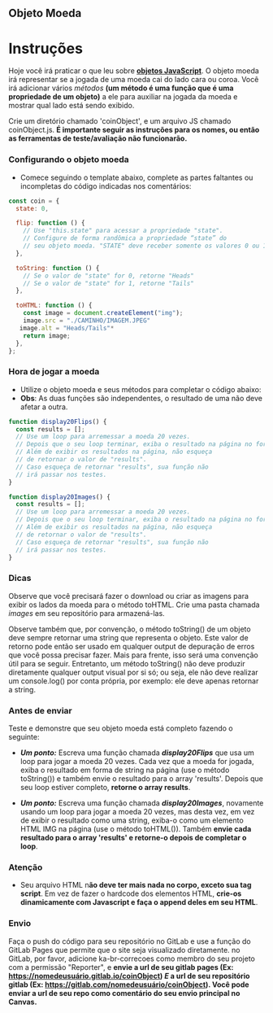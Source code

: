 ## Objeto Moeda

# Instruções

Hoje você irá praticar o que leu sobre **[objetos JavaScript](https://developer.mozilla.org/pt-BR/docs/Aprender/JavaScript/Objetos/B%C3%A1sico)**. O objeto moeda irá representar se a jogada de uma moeda cai do lado cara ou coroa. Você irá adicionar vários _métodos_ **(um método é uma função que é uma propriedade de um objeto)** a ele para auxiliar na jogada da moeda e mostrar qual lado está sendo exibido.

Crie um diretório chamado 'coinObject', e um arquivo JS chamado coinObject.js. **É importante seguir as instruções para os nomes, ou então as ferramentas de teste/avaliação não funcionarão.**

### Configurando o objeto moeda

- Comece seguindo o template abaixo, complete as partes faltantes ou incompletas do código indicadas nos comentários:

```js
const coin = {
  state: 0,

  flip: function () {
    // Use "this.state" para acessar a propriedade "state".
    // Configure de forma randômica a propriedade “state” do
    // seu objeto moeda. "STATE" deve receber somente os valores 0 ou 1.
  },

  toString: function () {
    // Se o valor de "state" for 0, retorne "Heads"
    // Se o valor de "state" for 1, retorne "Tails"
  },

  toHTML: function () {
    const image = document.createElement("img");
    image.src = "./CAMINHO/IMAGEM.JPEG"
   image.alt = "Heads/Tails"*
    return image;
  },
};
```

### Hora de jogar a moeda

- Utilize o objeto moeda e seus métodos para completar o código abaixo:
- **Obs**: As duas funções são independentes, o resultado de uma não deve afetar a outra.

```js
function display20Flips() {
  const results = [];
  // Use um loop para arremessar a moeda 20 vezes.
  // Depois que o seu loop terminar, exiba o resultado na página no formato de TEXTO.
  // Além de exibir os resultados na página, não esqueça
  // de retornar o valor de "results".
  // Caso esqueça de retornar "results", sua função não
  // irá passar nos testes.
}

function display20Images() {
  const results = [];
  // Use um loop para arremessar a moeda 20 vezes.
  // Depois que o seu loop terminar, exiba o resultado na página no formato de IMAGEM.
  // Além de exibir os resultados na página, não esqueça
  // de retornar o valor de "results".
  // Caso esqueça de retornar "results", sua função não
  // irá passar nos testes.
}
```

### Dicas

Observe que você precisará fazer o download ou criar as imagens para exibir os lados da moeda para o método toHTML. Crie uma pasta chamada _images_ em seu repositório para armazená-las.

Observe também que, por convenção, o método toString() de um objeto deve sempre retornar uma string que representa o objeto. Este valor de retorno pode então ser usado em qualquer output de depuração de erros que você possa precisar fazer. Mais para frente, isso será uma convenção útil para se seguir. Entretanto, um método toString() não deve produzir diretamente qualquer output visual por si só; ou seja, ele não deve realizar um console.log() por conta própria, por exemplo: ele deve apenas retornar a string.

### Antes de enviar

Teste e demonstre que seu objeto moeda está completo fazendo o seguinte:

- **_Um ponto:_** Escreva uma função chamada **_display20Flips_** que usa um loop para jogar a moeda 20 vezes. Cada vez que a moeda for jogada, exiba o resultado em forma de string na página (use o método toString()) e também envie o resultado para o array 'results'. Depois que seu loop estiver completo, **retorne o array results**.

- **_Um ponto:_** Escreva uma função chamada **_display20Images_**, novamente usando um loop para jogar a moeda 20 vezes, mas desta vez, em vez de exibir o resultado como uma string, exiba-o como um elemento HTML IMG na página (use o método toHTML()). Também **envie cada resultado para o array 'results' e retorne-o depois de completar o loop**.

### Atenção

- Seu arquivo HTML n**ão deve ter mais nada no corpo, exceto sua tag script**. Em vez de fazer o hardcode dos elementos HTML, **crie-os dinamicamente com Javascript e faça o append deles em seu HTML**.

### Envio

Faça o push do código para seu repositório no GitLab e use a função do GitLab Pages que permite que o site seja visualizado diretamente. no GitLab, por favor, adicione ka-br-correcoes como membro do seu projeto com a permissão "Reporter", e **envie a url de seu gitlab pages (Ex: https://nomedeusuário.gitlab.io/coinObject) _E_ a url de seu repositório gitlab (Ex: https://gitlab.com/nomedeusuário/coinObject). Você pode enviar a url de seu repo como comentário do seu envio principal no Canvas.**
